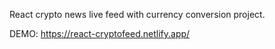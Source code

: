 React crypto news live feed with currency conversion project.

DEMO: https://react-cryptofeed.netlify.app/